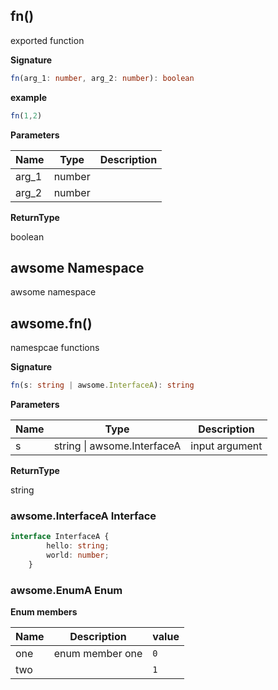 ## fn()


exported function

**Signature**

```ts
fn(arg_1: number, arg_2: number): boolean
```
**example**

```ts
fn(1,2)

```
**Parameters**


| Name  | Type   | Description |
| ----- | ------ | ----------- |
| arg_1 | number |             |
| arg_2 | number |             |

**ReturnType**

boolean

## awsome Namespace


awsome namespace
## awsome.fn()


namespcae functions

**Signature**

```ts
fn(s: string | awsome.InterfaceA): string
```
**Parameters**


| Name | Type                        | Description    |
| ---- | --------------------------- | -------------- |
| s    | string \| awsome.InterfaceA | input argument |

**ReturnType**

string

### awsome.InterfaceA Interface

```ts
interface InterfaceA {
        hello: string;
        world: number;
    }
```
### awsome.EnumA Enum

**Enum members**

| Name | Description     | value |
| ---- | --------------- | ----- |
| one  | enum member one | `0`   |
| two  |                 | `1`   |
